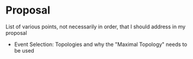 Proposal
========

List of various points, not necessarily in order, that I should address in my proposal

* Event Selection: Topologies and why the "Maximal Topology" needs to be used